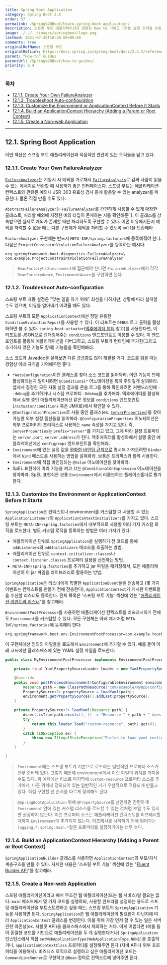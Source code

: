 ```yaml
---
title: Spring Boot Application
category: Spring Boot 2.X
order: 57
permalink: /Spring%20Boot/howto.spring-boot-application/
description: 스프링 부트 애플리케이션과 관련된 how to 가이드 (자동 설정 트러블 슈팅, ApplicationContext 커스텀하기)
image: ./../../images/springboot/logo.png
lastmod: 2021-07-26T18:30:00+09:00
comments: true
originalRefName: 스프링 부트
originalRefLink: https://docs.spring.io/spring-boot/docs/2.5.2/reference/htmlsingle/#howto.application
parent: “How-to” Guides
parentUrl: /Spring%20Boot/how-to-guides/
priority: 0.4
---
```


### 목차

- [12.1.1. Create Your Own FailureAnalyzer](#1211-create-your-own-failureanalyzer)
- [12.1.2. Troubleshoot Auto-configuration](#1212-troubleshoot-auto-configuration)
- [12.1.3. Customize the Environment or ApplicationContext Before It Starts](#1213-customize-the-environment-or-applicationcontext-before-it-starts)
- [12.1.4. Build an ApplicationContext Hierarchy (Adding a Parent or Root Context)](#1214-build-an-applicationcontext-hierarchy-adding-a-parent-or-root-context)
- [12.1.5. Create a Non-web Application](#1215-create-a-non-web-application)

---

## 12.1. Spring Boot Application

이번 섹션은 스프링 부트 애플리케이션과 직접적인 연관이 있는 토픽들을 담고 있다.

### 12.1.1. Create Your Own FailureAnalyzer

[`FailureAnalyzer`](https://docs.spring.io/spring-boot/docs/2.5.2/api/org/springframework/boot/diagnostics/FailureAnalyzer.html)는 기동시 시 예외를 가로채서 [`FailureAnalysis`](https://docs.spring.io/spring-boot/docs/2.5.2/api/org/springframework/boot/diagnostics/FailureAnalysis.html)로 감싸 사람이 읽을 수 있는 메세지로 변환할 때 사용하기 좋은 인터페이스다. 스프링 부트는 애플리케이션 컨텍스트와 관련된 예외나 JSR-303 유효성 검사 등에 활용할 수 있는 analyzer를 제공한다. 물론 직접 만들 수도 있다.

`AbstractFailureAnalyzer`는 `FailureAnalyzer`를 간편하게 사용할 수 있게 확장한 클래스로, 처리할 예외에 지정한 예외 타입이 존재하는 지를 확인해준다. 이 클래스를 상속받으면 실제로 예외가 존재할 때만 처리하도록 구현할 수 있다. 어떤 이유에서든지 예외를 처리할 수 없을 때는 다른 구현체가 예외를 처리할 수 있도록 `null`을 반환해라.

`FailureAnalyzer` 구현체는 반드시 `META-INF/spring.factories`에 등록해줘야 한다. 다음은 `ProjectConstraintViolationFailureAnalyzer`를 등록하는 예시다:

```properties
org.springframework.boot.diagnostics.FailureAnalyzer=\
com.example.ProjectConstraintViolationFailureAnalyzer
```

> `BeanFactory`나 `Environment`에 접근해야 한다면 `FailureAnalyzer`에서 각각 `BeanFactoryAware`, `EnvironmentAware`를 구현하면 된다.

### 12.1.2. Troubleshoot Auto-configuration

스프링 부트 자동 설정은 "맞는 일을 하기 위해" 최선을 다하지만, 상황에 따라 실패할 수도 있으며, 이유를 알아내기 어려울 때도 있다.

스프링 부트의 모든 `ApplicationContext`에선 정말 유용한 `ConditionEvaluationReport`를 사용할 수 있다. 이 리포트는 `DEBUG` 로그 출력을 활성화하면 볼 수 있다. `spring-boot-actuator`([액추에이터 챕터](../spring-boot-actuator) 참고)를 사용한다면, 이 리포트를 JSON으로 렌더링해주는 `conditions` 엔드포인트도 이용할 수 있다. 이 엔드포인트를 활용해 애플리케이션을 디버그하고, 스프링 부트가 런타임에 추가한(그리고 추가하지 않은 기능도 함께) 기능들을 확인해봐라.

소스 코드와 Javadoc을 살펴보면 다른 궁금증도 많이 해결될 거다. 코드를 읽을 때는 경험상 아래 규칙을 기억해두면 좋다:

- `*AutoConfiguration`이란 클래스를 찾아 소스 코드를 읽어봐라. 어떤 기능이 언제 활성화되는지 알아내려면  `@Conditional*` 어노테이션을 특히 주의깊게 살펴봐라. 앱에서 결정한 모든 자동 설정 결과를 콘솔 로그를 통해 확인하려면 커맨드라인에 `--debug`를 추가하거나 시스템 프로퍼티 `-Ddebug`를 추가해라. 액추에이터를 활성화해서 실행 중인 애플리케이션에선 같은 정보를 `conditions` 엔드포인트(`/actuator/conditions` 혹은 JMX로)에서 확인할 수 있다.
- `@ConfigurationProperties`로 사용 중인 클래스(ex. [`ServerProperties`](https://github.com/spring-projects/spring-boot/tree/v2.5.2/spring-boot-project/spring-boot-autoconfigure/src/main/java/org/springframework/boot/autoconfigure/web/ServerProperties.java))를 찾아 가능한 외부 설정 옵션들을 읽어봐라. `@ConfigurationProperties` 어노테이션은 외부 프로퍼티의 프리픽스로 사용하는 `name` 속성을 가지고 있다. 즉, `ServerProperties`는 `prefix="server"`를 가지고 있고, 그에 따라 설정 프로퍼티는 `server.port`, `server.address`가 된다. 액추에이터를 활성화해서 실행 중인 애플리케이션에선 `configprops` 엔드포인트를 확인해라.
- `Environment`에 있는 설정 값을 [완화한 바인딩 규칙으로](../externalized-configuration#relaxed-binding) 명시해 가져오려면 `Binder`에서 `bind` 메소드를 사용하는 방법을 살펴봐라. 보통은 프리픽스와 함께 사용한다.
- `Environment`에 직접 바인딩되는 `@Value` 어노테이션을 찾아봐라.
- SpEL 표현식에 따라 기능을 켜고 끄는 `@ConditionalOnExpression` 어노테이션을 찾아봐라. SpEL 표현식은 보통 `Environment`에서 리졸브하는 플레이스홀더로 평가한다.

### 12.1.3. Customize the Environment or ApplicationContext Before It Starts

`SpringApplication`은 컨텍스트나 environment를 커스텀할 때 사용할 수 있는 `ApplicationListeners`와 `ApplicationContextInitializers`를 가지고 있다. 스프링 부트는 `META-INF/spring.factories`에서 내부적으로 사용할 여러 가지 커스텀 로직을 로드한다. 별도 커스텀 로직을 등록하는 방법은 여러 가지가 있다:

- 애플리케이션 단위로 `SpringApplication`을 실행하기 전 코드를 통해 `addListeners`와 `addInitializers` 메소드를 호출하는 방법.
- 애플리케이션 단위로 `context.initializer.classes`나 `context.listener.classes` 프로퍼티 설정을 선언하는 방법.
- `META-INF/spring.factories`를 추가하고 jar 파일을 패키징해서, 모든 애플리케이션이 이 jar 파일을 라이브러리로 활용하는 방법.

`SpringApplication`은 리스너에게 특별한 `ApplicationEvent`들을 전송하고 (몇 가지 이벤트는 컨텍스트를 만들기 전에 전송한다), `ApplicationContext`가 게시한 이벤트들을 수신할 리스너도 등록한다. 전체 목록은 '스프링 부트 기능' 섹션에 있는 "[애플리케이션 이벤트와 리스너](../spring-application#717-application-events-and-listeners)"를 참고해라.

`EnvironmentPostProcessor`를 사용하면 애플리케이션 컨텍스트를 리프레시하기 전에도 `Environment`를 커스텀할 수 있다. 모든 구현체는 아래 예시처럼 `META-INF/spring.factories`에 등록해야 한다:

```
org.springframework.boot.env.EnvironmentPostProcessor=com.example.YourEnvironmentPostProcessor
```

이 구현체에선 임의의 파일들을 로드해서 `Environment`에 추가할 수 있다. 예를 들어 아래 코드에선 클래스패스에 있는 YAML 설정 파일을 로드한다:

```java
public class MyEnvironmentPostProcessor implements EnvironmentPostProcessor {

    private final YamlPropertySourceLoader loader = new YamlPropertySourceLoader();

    @Override
    public void postProcessEnvironment(ConfigurableEnvironment environment, SpringApplication application) {
        Resource path = new ClassPathResource("com/example/myapp/config.yml");
        PropertySource<?> propertySource = loadYaml(path);
        environment.getPropertySources().addLast(propertySource);
    }

    private PropertySource<?> loadYaml(Resource path) {
        Assert.isTrue(path.exists(), () -> "Resource " + path + " does not exist");
        try {
            return this.loader.load("custom-resource", path).get(0);
        }
        catch (IOException ex) {
            throw new IllegalStateException("Failed to load yaml configuration from " + path, ex);
        }
    }

}
```

> `Environment`에는 스프링 부트가 기본으로 로드하는 일반적인 프로퍼티 소스가 전부 준비돼 있다. 그렇기 때문에 environment에서 이런 파일의 위치를 가져올 수도 있다. 위 예제에선 리스트 마지막에 `custom-resource` 프로퍼티 소스를 추가해서, 다른 위치에 정의되어 있는 일반적인 키가 우선적으로 적용되게 만들고 있다. 직접 구현할 땐 순서를 다르게 정의해도 된다.

> `@SpringBootApplication` 위에 `@PropertySource`를 선언하면 간편하게 `Environment` 안에 있는 커스텀 리소스를 로드할 수 있는 것처럼 보일 수도 있지만 권장하지 않는다. 이런 프로퍼티 소스는 애플리케이션 컨텍스트를 리프레시할 때까지 `Environment`에 추가되지 않는다. 리프레시를 시작하기 전에 읽어가는 `logging.*`, `spring.main.*`같은 프로퍼티를 설정하기에는 너무 늦다.

### 12.1.4. Build an ApplicationContext Hierarchy (Adding a Parent or Root Context)

`SpringApplicationBuilder` 클래스를 사용하면 `ApplicationContext`의 부모/자식 계층구조를 만들 수 있다. 자세한 내용은 '스프링 부트 기능' 섹션에 있는 "[Fluent Builder API](../spring-application#715-fluent-builder-api)"를 참고해라.

### 12.1.5. Create a Non-web Application

스프링 애플리케이션이라고 해서 무조건 웹 애플리케이션(또는 웹 서비스)일 필요는 없다. `main` 메소드에서 몇 가지 코드를 실행하되, 사용할 인프라를 설정하는 용도로 스프링 애플리케이션을 부트스트랩하고 싶을 때는, 스프링 부트의 `SpringApplication` 기능을 사용하면 된다. `SpringApplication`은 웹 애플리케이션이 필요한지 아닌지에 따라 `ApplicationContext` 클래스를 변경한다. 이를 위해 가장 먼저 할 수 있는 일은 서버 관련 의존성(ex. 서블릿 API)을 클래스패스에서 제외하는 거다. 이게 어렵다면 (예를 들어 동일한 코드를 기반으로 애플리케이션을 두 개 실행한다거나) `SpringApplication` 인스턴스에서 직접 `setWebApplicationType(WebApplicationType.NONE)`을 호출하거나, `applicationContextClass` 프로퍼티를 설정해주면 된다 (자바 API나 외부 프로퍼티를 이용해서). 비즈니스 로직으로 실행하고 싶은 애플리케이션 코드는 `CommandLineRunner`로 구현하고 `@Bean` 정의로 컨텍스트에 넣어주면 된다.
